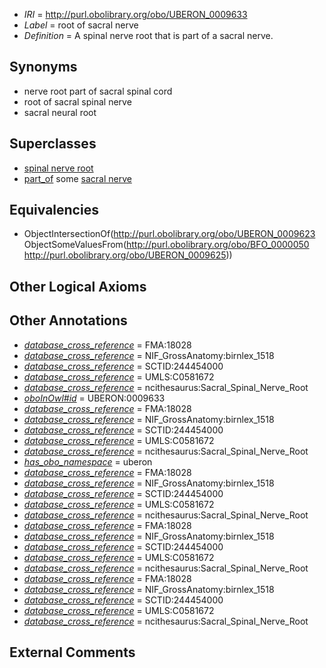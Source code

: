  * *IRI* = http://purl.obolibrary.org/obo/UBERON_0009633
 * *Label* = root of sacral nerve
 * *Definition* = A spinal nerve root that is part of a sacral nerve.

## Synonyms

 * nerve root part of sacral spinal cord
 * root of sacral spinal nerve
 * sacral neural root

## Superclasses

 * [spinal nerve root](../../UBERON/23/UBERON_0009623.md)
 * [part_of](../../BFO/50/BFO_0000050.md) some [sacral nerve](../../UBERON/25/UBERON_0009625.md)

## Equivalencies

 * ObjectIntersectionOf(<http://purl.obolibrary.org/obo/UBERON_0009623> ObjectSomeValuesFrom(<http://purl.obolibrary.org/obo/BFO_0000050> <http://purl.obolibrary.org/obo/UBERON_0009625>))

## Other Logical Axioms


## Other Annotations

 * *[database_cross_reference](../../ef/oboInOwl#hasDbXref.md)* = FMA:18028
 * *[database_cross_reference](../../ef/oboInOwl#hasDbXref.md)* = NIF_GrossAnatomy:birnlex_1518
 * *[database_cross_reference](../../ef/oboInOwl#hasDbXref.md)* = SCTID:244454000
 * *[database_cross_reference](../../ef/oboInOwl#hasDbXref.md)* = UMLS:C0581672
 * *[database_cross_reference](../../ef/oboInOwl#hasDbXref.md)* = ncithesaurus:Sacral_Spinal_Nerve_Root
 * *[oboInOwl#id](../../id/oboInOwl#id.md)* = UBERON:0009633
 * *[database_cross_reference](../../ef/oboInOwl#hasDbXref.md)* = FMA:18028
 * *[database_cross_reference](../../ef/oboInOwl#hasDbXref.md)* = NIF_GrossAnatomy:birnlex_1518
 * *[database_cross_reference](../../ef/oboInOwl#hasDbXref.md)* = SCTID:244454000
 * *[database_cross_reference](../../ef/oboInOwl#hasDbXref.md)* = UMLS:C0581672
 * *[database_cross_reference](../../ef/oboInOwl#hasDbXref.md)* = ncithesaurus:Sacral_Spinal_Nerve_Root
 * *[has_obo_namespace](../../ce/oboInOwl#hasOBONamespace.md)* = uberon
 * *[database_cross_reference](../../ef/oboInOwl#hasDbXref.md)* = FMA:18028
 * *[database_cross_reference](../../ef/oboInOwl#hasDbXref.md)* = NIF_GrossAnatomy:birnlex_1518
 * *[database_cross_reference](../../ef/oboInOwl#hasDbXref.md)* = SCTID:244454000
 * *[database_cross_reference](../../ef/oboInOwl#hasDbXref.md)* = UMLS:C0581672
 * *[database_cross_reference](../../ef/oboInOwl#hasDbXref.md)* = ncithesaurus:Sacral_Spinal_Nerve_Root
 * *[database_cross_reference](../../ef/oboInOwl#hasDbXref.md)* = FMA:18028
 * *[database_cross_reference](../../ef/oboInOwl#hasDbXref.md)* = NIF_GrossAnatomy:birnlex_1518
 * *[database_cross_reference](../../ef/oboInOwl#hasDbXref.md)* = SCTID:244454000
 * *[database_cross_reference](../../ef/oboInOwl#hasDbXref.md)* = UMLS:C0581672
 * *[database_cross_reference](../../ef/oboInOwl#hasDbXref.md)* = ncithesaurus:Sacral_Spinal_Nerve_Root
 * *[database_cross_reference](../../ef/oboInOwl#hasDbXref.md)* = FMA:18028
 * *[database_cross_reference](../../ef/oboInOwl#hasDbXref.md)* = NIF_GrossAnatomy:birnlex_1518
 * *[database_cross_reference](../../ef/oboInOwl#hasDbXref.md)* = SCTID:244454000
 * *[database_cross_reference](../../ef/oboInOwl#hasDbXref.md)* = UMLS:C0581672
 * *[database_cross_reference](../../ef/oboInOwl#hasDbXref.md)* = ncithesaurus:Sacral_Spinal_Nerve_Root

## External Comments

